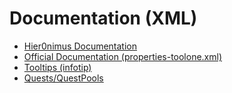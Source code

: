 # Documentation (XML)

- [Hier0nimus Documentation](../hier0nimus-tutorials/00-documentation/readme.md)
- [Official Documentation (properties-toolone.xml)](./properties-toolone.xml)
- [Tooltips (infotip)](./infotips.md)
- [Quests/QuestPools](../hier0nimus-tutorials/Quests-Tutorial/0-Properties-Quest-QuestPool.md)
